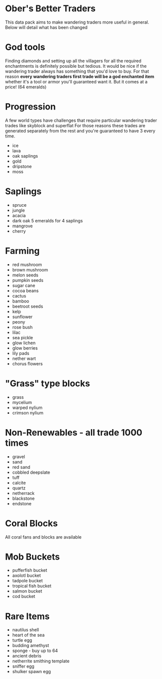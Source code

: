 # Ober's Better Traders

This data pack aims to make wandering traders more useful in general. Below will detail what has been changed

# God tools

Finding diamonds and setting up all the villagers for all the required enchantments is definitely possible but tedious. It would be nice if the wandering trader always has something that you'd love to buy. For that reason **every wandering traders first trade will be a god enchanted item** whether it's a tool or armor you'll guaranteed want it. But it comes at a price! (64 emeralds)

# Progression

A few world types have challenges that require particular wandering trader trades like skyblock and superflat
For those reasons these trades are generated separately from the rest and you're guaranteed to have 3 every time.

- ice
- lava
- oak saplings
- gold
- dripstone
- moss

# Saplings

-   spruce
-   jungle
-   acacia
-   dark oak 5 emeralds for 4 saplings
-   mangrove
-   cherry

# Farming

-   red mushroom
-   brown mushroom
-   melon seeds
-   pumpkin seeds
-   sugar cane
-   cocoa beans
-   cactus
-   bamboo
-   beetroot seeds
-   kelp
-   sunflower
-   peony
-   rose bush
-   lilac
-   sea pickle
-   glow lichen
-   glow berries
-   lily pads
-   nether wart
-   chorus flowers

# "Grass" type blocks

-   grass
-   mycelium
-   warped nylium
-   crimson nylium

# Non-Renewables - all trade 1000 times

-   gravel
-   sand
-   red sand
-   cobbled deepslate
-   tuff
-   calcite
-   quartz
-   netherrack
-   blackstone
-   endstone

# Coral Blocks

All coral fans and blocks are available

# Mob Buckets

-   pufferfish bucket
-   axolotl bucket
-   tadpole bucket
-   tropical fish bucket
-   salmon bucket
-   cod bucket

# Rare Items

-   nautilus shell
-   heart of the sea
-   turtle egg
-   budding amethyst
-   sponge - buy up to 64
-   ancient debris
-   netherrite smithing template
-   sniffer egg
-   shulker spawn egg
